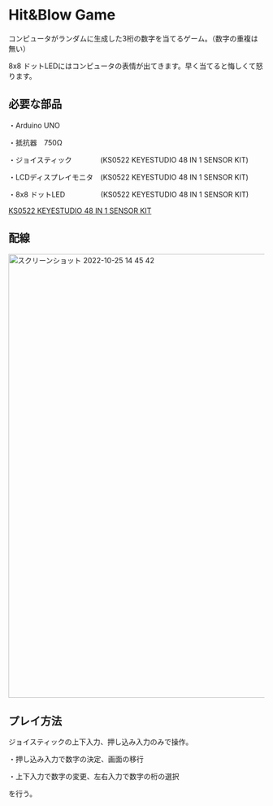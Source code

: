 # Hit&Blow Game

コンピュータがランダムに生成した3桁の数字を当てるゲーム。（数字の重複は無い）

8x8 ドットLEDにはコンピュータの表情が出てきます。早く当てると悔しくて怒ります。

## 必要な部品

・Arduino UNO

・抵抗器　750Ω

・ジョイスティック　　　　(KS0522 KEYESTUDIO 48 IN 1 SENSOR KIT)

・LCDディスプレイモニタ　(KS0522 KEYESTUDIO 48 IN 1 SENSOR KIT)

・8x8 ドットLED　　　　　(KS0522 KEYESTUDIO 48 IN 1 SENSOR KIT)

[KS0522 KEYESTUDIO 48 IN 1 SENSOR KIT](https://github.com/keyestudio/KS0522-Keyestudio-48-in-1-Sensor-Kit/blob/master/KS0522.md)

## 配線

<img width="874" alt="スクリーンショット 2022-10-25 14 45 42" src="https://user-images.githubusercontent.com/64641621/197692614-6dfe0057-76b1-4126-a41b-e048f041e63c.png">

## プレイ方法
ジョイスティックの上下入力、押し込み入力のみで操作。

・押し込み入力で数字の決定、画面の移行

・上下入力で数字の変更、左右入力で数字の桁の選択

を行う。

